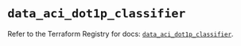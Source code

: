 # `data_aci_dot1p_classifier`

Refer to the Terraform Registry for docs: [`data_aci_dot1p_classifier`](https://registry.terraform.io/providers/ciscodevnet/aci/2.17.0/docs/data-sources/dot1p_classifier).
